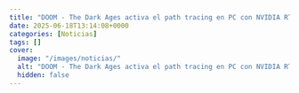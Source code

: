 ```yaml
---
title: "DOOM - The Dark Ages activa el path tracing en PC con NVIDIA RTX y DLSS Ray Reconstruction"
date: 2025-06-18T13:14:08+0000
categories: [Noticias]
tags: []
cover:
  image: "/images/noticias/"
  alt: "DOOM - The Dark Ages activa el path tracing en PC con NVIDIA RTX y DLSS Ray Reconstruction"
  hidden: false
---
```



